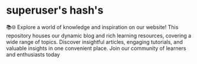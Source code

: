 # superuser's hash's
📚🌐 Explore a world of knowledge and inspiration on our website! This repository houses our dynamic blog and rich learning resources, covering a wide range of topics. Discover insightful articles, engaging tutorials, and valuable insights in one convenient place. Join our community of learners and enthusiasts today
